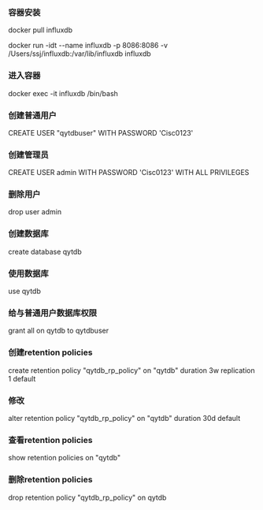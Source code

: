 ### 容器安装
docker pull influxdb

docker run -idt --name influxdb -p 8086:8086 -v /Users/ssj/influxdb:/var/lib/influxdb influxdb

### 进入容器
docker exec -it influxdb /bin/bash

### 创建普通用户
CREATE USER "qytdbuser" WITH PASSWORD 'Cisc0123'

### 创建管理员
CREATE USER admin WITH PASSWORD 'Cisc0123' WITH ALL PRIVILEGES

### 删除用户
drop user admin

### 创建数据库
create database qytdb

### 使用数据库
use qytdb

### 给与普通用户数据库权限
grant all on qytdb to qytdbuser

### 创建retention policies
create retention policy "qytdb_rp_policy" on "qytdb" duration 3w replication 1 default

### 修改
alter retention policy "qytdb_rp_policy" on "qytdb" duration 30d default

### 查看retention policies
show retention policies on "qytdb"

### 删除retention policies
drop retention policy "qytdb_rp_policy" on qytdb
